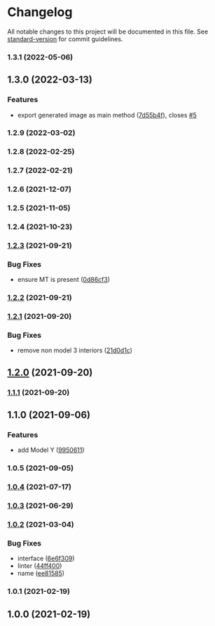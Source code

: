 # Changelog

All notable changes to this project will be documented in this file. See [standard-version](https://github.com/conventional-changelog/standard-version) for commit guidelines.

### 1.3.1 (2022-05-06)

## 1.3.0 (2022-03-13)


### Features

* export generated image as main method ([7d55b4f](https://github.com/teslahunt/tesla-images/commit/7d55b4fdb8d211d60ffd6028fc968415a59aa13d)), closes [#5](https://github.com/teslahunt/tesla-images/issues/5)

### 1.2.9 (2022-03-02)

### 1.2.8 (2022-02-25)

### 1.2.7 (2022-02-21)

### 1.2.6 (2021-12-07)

### 1.2.5 (2021-11-05)

### 1.2.4 (2021-10-23)

### [1.2.3](https://github.com/teslahunt/tesla-images/compare/v1.2.2...v1.2.3) (2021-09-21)


### Bug Fixes

* ensure MT is present ([0d86cf3](https://github.com/teslahunt/tesla-images/commit/0d86cf386530bb06245df6f3af819838c003b8cf))

### [1.2.2](https://github.com/teslahunt/tesla-images/compare/v1.2.1...v1.2.2) (2021-09-21)

### [1.2.1](https://github.com/teslahunt/tesla-images/compare/v1.2.0...v1.2.1) (2021-09-20)


### Bug Fixes

* remove non model 3 interiors ([21d0d1c](https://github.com/teslahunt/tesla-images/commit/21d0d1cb7d1f72ac9bae678f873ece96fbc7a789))

## [1.2.0](https://github.com/teslahunt/tesla-images/compare/v1.1.1...v1.2.0) (2021-09-20)

### [1.1.1](https://github.com/teslahunt/tesla-images/compare/v1.1.0...v1.1.1) (2021-09-20)

## 1.1.0 (2021-09-06)


### Features

* add Model Y ([9950611](https://github.com/teslahunt/tesla-images/commit/9950611e485fa947c49c17cfad68f9be157d1624))

### 1.0.5 (2021-09-05)

### [1.0.4](https://github.com/teslahunt/tesla-images/compare/v1.0.3...v1.0.4) (2021-07-17)

### [1.0.3](https://github.com/teslahunt/tesla-images/compare/v1.0.2...v1.0.3) (2021-06-29)

### [1.0.2](https://github.com/teslahunt/images/compare/v1.0.1...v1.0.2) (2021-03-04)


### Bug Fixes

* interface ([6e6f309](https://github.com/teslahunt/images/commit/6e6f309164ee20dec9e5b42ab99b2ab64cb3ea1b))
* linter ([44ff400](https://github.com/teslahunt/images/commit/44ff400b05f3fdeb8a129f71c3f54a9cf78321bf))
* name ([ee81585](https://github.com/teslahunt/images/commit/ee81585057326757af493ded346b0198f255449b))

### 1.0.1 (2021-02-19)

## 1.0.0 (2021-02-19)
